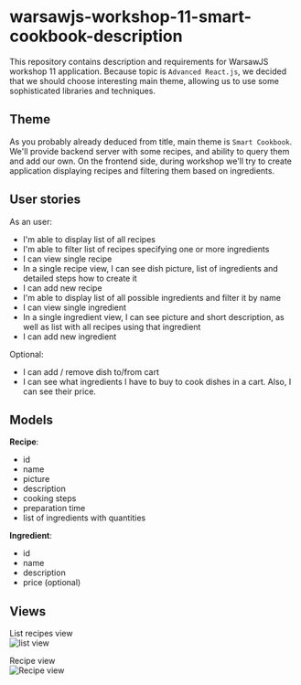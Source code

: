# warsawjs-workshop-11-smart-cookbook-description
This repository contains description and requirements for WarsawJS workshop 11 application. Because topic is `Advanced React.js`, we decided that we should choose interesting main theme, allowing us to use some sophisticated libraries and techniques. 

## Theme
As you probably already deduced from title, main theme is `Smart Cookbook`. We'll provide backend server with some recipes, and ability to query them and add our own. On the frontend side, during workshop we'll try to create application displaying recipes and filtering them based on ingredients. 


## User stories
As an user:
* I'm able to display list of all recipes
* I'm able to filter list of recipes specifying one or more ingredients
* I can view single recipe
* In a single recipe view, I can see dish picture, list of ingredients and detailed steps how to create it
* I can add new recipe
* I'm able to display list of all possible ingredients and filter it by name
* I can view single ingredient
* In a single ingredient view, I can see picture and short description, as well as list with all recipes using that ingredient
* I can add new ingredient

Optional:
* I can add / remove dish to/from cart
* I can see what ingredients I have to buy to cook dishes in a cart. Also, I can see their price.

## Models
**Recipe**:
- id
- name
- picture
- description
- cooking steps
- preparation time
- list of ingredients with quantities

**Ingredient**:
- id
- name
- description
- price (optional)

## Views

List recipes view  
![list view](https://image.ibb.co/jLftRG/recipes.png)

Recipe view  
![Recipe view](hhttps://camo.githubusercontent.com/0cdbe04cc9b8ff976c4cbb64ee01aff647f4890d/68747470733a2f2f696d6167652e6962622e636f2f6b6f754c36472f7265636970652e706e67)
